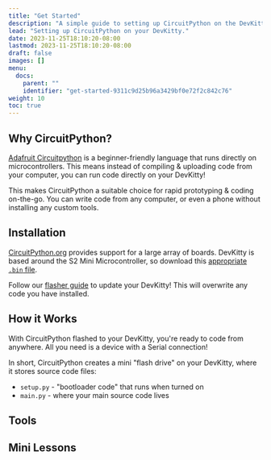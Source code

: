 ```yaml
---
title: "Get Started"
description: "A simple guide to setting up CircuitPython on the DevKitty"
lead: "Setting up CircuitPython on your DevKitty."
date: 2023-11-25T18:10:20-08:00
lastmod: 2023-11-25T18:10:20-08:00
draft: false
images: []
menu:
  docs:
    parent: ""
    identifier: "get-started-9311c9d25b96a3429bf0e72f2c842c76"
weight: 10
toc: true
---
```

## Why CircuitPython?
[Adafruit Circuitpython]() is a beginner-friendly language that runs directly on microcontrollers.  This means instead of compiling & uploading code from your computer, you can run code directly on your DevKitty!

This makes CircuitPython a suitable choice for rapid prototyping & coding on-the-go.  You can write code from any computer, or even a phone without installing any custom tools.

## Installation
[CircuitPython.org]() provides support for a large array of boards. DevKitty is based around the S2 Mini Microcontroller, so download this [appropriate `.bin` file](https://circuitpython.org/board/lolin_s2_mini/).

Follow our [flasher guide]() to update your DevKitty!  This will overwrite any code you have installed.

## How it Works
With CircuitPython flashed to your DevKitty, you're ready to code from anywhere.  All you need is a device with a Serial connection!

In short, CircuitPython creates a mini "flash drive" on your DevKitty, where it stores source code files:
- `setup.py` - "bootloader code" that runs when turned on
- `main.py` - where your main source code lives

## Tools

## Mini Lessons

